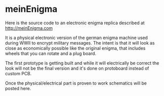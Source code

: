 # meinEnigma

Here is the source code to an electronic enigma replica described at
http://meinEnigma.com

It is a physical electronic version of the german enigma machine used during
WWII to encrypt military messages. The intent is that it will look as close as
economically possible like the original enigma, that includes wheels that you
can rotate and a plug board.

The first prototype is getting built and while it will electrically be correct
the look will not be the final version and it's done on protoboard instead of
custom PCB.

Once the physical/electrical part is proven to work schematics will be posted
here.
